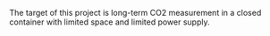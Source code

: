 The target of this project is long-term CO2 measurement in a closed container with limited space and limited power supply.

